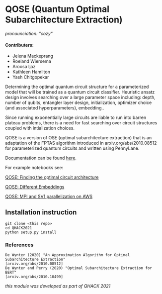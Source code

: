 # QOSE (Quantum Optimal Subarchitecture Extraction)
_pronounciation: "cozy"_ 

#### Contributers:
* Jelena Mackeprang 
* Roeland Wiersema
* Aroosa Ijaz
* Kathleen Hamilton
* Yash Chitgopekar

Determining the optimal quantum circuit structure for a parameterized model that will be trained as a quantum circuit classifier.  Heuristic ansatz design involves searching over a large parameter space including: depth, number of qubits, entangler layer design, initialization, optimizer choice (and associated hyperparameters), embedding..

Since running exponentially large circuits are liable to run into barren plateau problems, there is a need for fast searching over circuit structures coupled with intialization choices.

QOSE is a version of OSE (optimal subarchitecture extraction) that is an adaptation of the FPTAS algorithm introduced in arxiv.org/abs/2010.08512 for parameterized quantum circuits and written using PennyLane. 

Documentation can be found [here](https://kmz4.github.io/QHACK2021/).

For example notebooks see:

[QOSE: Finding the optimal circuit architecture](demos/QOSE_demo.ipynb)

[QOSE: Different Embeddings](demos/QOSE_different_embeddings.ipynb)

[QOSE: MPI and SV1 parallelization on AWS](demos/QOSE_demo_parallel.ipynb)



## Installation instruction 

```
git clone <this repo>
cd QHACK2021
python setup.py install
```

### References

    De Wynter (2020) "An Approximation Algorithm for Optimal Subarchitecture Extraction" 
    [arxiv.org/abs/2010.08512]
    De Wynter and Perry (2020) "Optimal Subarchitecture Extraction for BERT" 
    [arxiv.org/abs/2010.10499]

_this module was developed as part of QHACK 2021_

